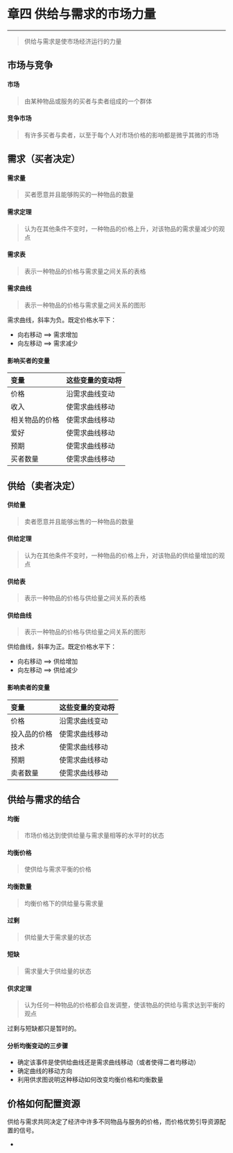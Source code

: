 # 章四 供给与需求的市场力量

---
> 供给与需求是使市场经济运行的力量

## 市场与竞争
#### 市场
> 由某种物品或服务的买者与卖者组成的一个群体

#### 竞争市场
> 有许多买者与卖者，以至于每个人对市场价格的影响都是微乎其微的市场

## 需求（买者决定）
#### 需求量
> 买者愿意并且能够购买的一种物品的数量

#### 需求定理
> 认为在其他条件不变时，一种物品的价格上升，对该物品的需求量减少的观点

#### 需求表
> 表示一种物品的价格与需求量之间关系的表格

#### 需求曲线
> 表示一种物品的价格与需求量之间关系的图形

需求曲线，斜率为负。既定价格水平下：
- 向右移动 ==> 需求增加
- 向左移动 ==> 需求减少

#### 影响买者的变量
| 变量 | 这些变量的变动将     |
| :------------- | :------------- |
| 价格           | 沿需求曲线变动       |
| 收入           | 使需求曲线移动       |
| 相关物品的价格  | 使需求曲线移动       |
| 爱好           | 使需求曲线移动       |
| 预期           | 使需求曲线移动       |
| 买者数量       | 使需求曲线移动       |

## 供给（卖者决定）
#### 供给量
> 卖者愿意并且能够出售的一种物品的数量

#### 供给定理
> 认为在其他条件不变时，一种物品的价格上升，对该物品的供给量增加的观点

#### 供给表
> 表示一种物品的价格与供给量之间关系的表格

#### 供给曲线
> 表示一种物品的价格与供给量之间关系的图形

供给曲线，斜率为正。既定价格水平下：
- 向右移动 ==> 供给增加
- 向左移动 ==> 供给减少

#### 影响卖者的变量
| 变量 | 这些变量的变动将     |
| :------------- | :------------- |
| 价格           | 沿需求曲线变动       |
| 投入品的价格    | 使需求曲线移动       |
| 技术           | 使需求曲线移动       |
| 预期           | 使需求曲线移动       |
| 卖者数量       | 使需求曲线移动       |

## 供给与需求的结合
#### 均衡
> 市场价格达到使供给量与需求量相等的水平时的状态

#### 均衡价格
> 使供给与需求平衡的价格

#### 均衡数量
> 均衡价格下的供给量与需求量

#### 过剩
> 供给量大于需求量的状态

#### 短缺
> 需求量大于供给量的状态

#### 供求定理
> 认为任何一种物品的价格都会自发调整，使该物品的供给与需求达到平衡的观点

过剩与短缺都只是暂时的。

#### 分析均衡变动的三步骤
- 确定该事件是使供给曲线还是需求曲线移动（或者使得二者均移动）
- 确定曲线的移动方向
- 利用供求图说明这种移动如何改变均衡价格和均衡数量

## 价格如何配置资源
供给与需求共同决定了经济中许多不同物品与服务的价格，而价格优势引导资源配置的信号。



-
